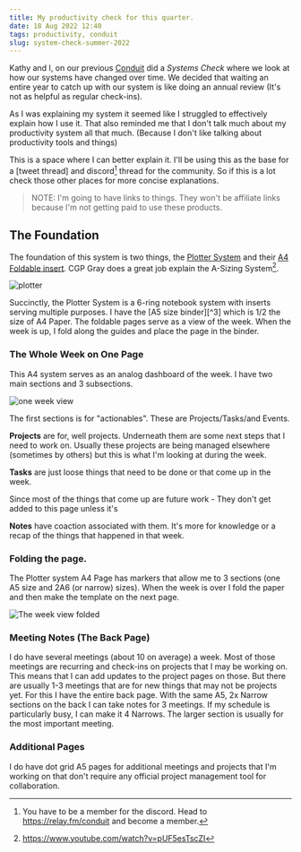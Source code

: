 ```yaml
---
title: My productivity check for this quarter. 
date: 18 Aug 2022 12:40
tags: productivity, conduit
slug: system-check-summer-2022
---
```


Kathy and I, on our previous [Conduit] did a _Systems Check_ where we look at how our systems have changed over time. We decided that waiting an entire year to catch up with our system is like doing an annual review (It's not as helpful as regular check-ins). 

As I was explaining my system it seemed like I struggled to effectively explain how I use it. That also reminded me that I don't talk much about my productivity system all that much. (Because I don't like talking about productivity tools and things)

This is a space where I can better explain it. I'll be using this as the base for a [tweet thread] and discord[^1] thread for the community. So if this is a lot check those other places for more concise explanations. 

> NOTE: I'm going to have links to things. They won't be affiliate links because I'm not getting paid to use these products. 

## The Foundation

The foundation of this system is two things, the [Plotter System] and their [A4 Foldable insert](https://plotterusa.com/products/4mm-dot-grid-40-sheets-2-books-plt0014-a4-size/). CGP Gray does a great job explain the A-Sizing System[^2]. 


![plotter](https://kjaymiller.azureedge.net/media/plotter.jpg)

Succinctly, the Plotter System is a 6-ring notebook system with inserts serving multiple purposes. I have the [A5 size binder][^3] which is 1/2 the size of A4 Paper. The foldable pages serve as a view of the week. When the week is up, I fold along the guides and place the page in the binder. 

### The Whole Week on One Page

This A4 system serves as an analog dashboard of the week. I have two main sections and 3 subsections.

![one week view](https://kjaymiller.azureedge.net/media/week_view.jpg)

The first sections is for "actionables". These are Projects/Tasks/and Events. 

**Projects** are for, well projects. Underneath them are some next steps that I need to work on. Usually these projects are being managed elsewhere (sometimes by others) but this is what I'm looking at during the week.

**Tasks** are just loose things that need to be done or that come up in the week. 

Since most of the things that come up are future work - They don't get added to this page unless it's

**Notes** have coaction associated with them. It's more for knowledge or a recap of the things that happened in that week.

### Folding the page.

The Plotter system A4 Page has markers that allow me to 3 sections (one A5 size and 2A6 (or narrow) sizes). When the week is over I fold the paper and then make the template on the next page.

![The week view folded](https://kjaymiller.azureedge.net/media/folded_week_view.jpg)

### Meeting Notes (The Back Page)

I do have several meetings (about 10 on average) a week. Most of those meetings are recurring and check-ins on projects that I may be working on. This means that I can add updates to the project pages on those. But there are usually 1-3 meetings that are for new things that may not be projects yet.  For this I have the entire back page. With the same A5, 2x Narrow sections on the back I can take notes for 3 meetings. If my schedule is particularly busy, I can make it 4 Narrows. The larger section is usually for the most important meeting.

### Additional Pages

I do have dot grid A5 pages for additional meetings and projects that I'm working on that don't require any official project management tool for collaboration.

[^1]: You have to be a member for the discord. Head to <https://relay.fm/conduit> and become a member.
[^2]: <https://www.youtube.com/watch?v=pUF5esTscZI>


[Conduit]: https://relay.fm/conduit/29
[Plotter System]: https://plotterusa.com


